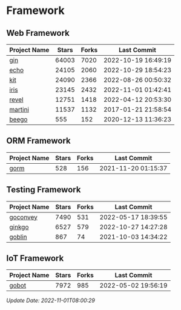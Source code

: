 # Framework

## Web Framework
| Project Name | Stars | Forks | Last Commit |
| ------------ | ----- | ----- | ----------- |
| [gin](https://github.com/gin-gonic/gin) | 64003 | 7020 | 2022-10-19 16:49:19 |
| [echo](https://github.com/labstack/echo) | 24105 | 2060 | 2022-10-29 18:54:23 |
| [kit](https://github.com/go-kit/kit) | 24090 | 2366 | 2022-08-26 00:50:32 |
| [iris](https://github.com/kataras/iris) | 23145 | 2432 | 2022-11-01 01:42:41 |
| [revel](https://github.com/revel/revel) | 12751 | 1418 | 2022-04-12 20:53:30 |
| [martini](https://github.com/go-martini/martini) | 11537 | 1132 | 2017-01-21 21:58:54 |
| [beego](https://github.com/astaxie/beego) | 555 | 152 | 2020-12-13 11:36:23 |

## ORM Framework
| Project Name | Stars | Forks | Last Commit |
| ------------ | ----- | ----- | ----------- |
| [gorm](https://github.com/jinzhu/gorm) | 528 | 156 | 2021-11-20 01:15:37 |

## Testing Framework
| Project Name | Stars | Forks | Last Commit |
| ------------ | ----- | ----- | ----------- |
| [goconvey](https://github.com/smartystreets/goconvey) | 7490 | 531 | 2022-05-17 18:39:55 |
| [ginkgo](https://github.com/onsi/ginkgo) | 6527 | 579 | 2022-10-27 14:27:28 |
| [goblin](https://github.com/franela/goblin) | 867 | 74 | 2021-10-03 14:34:22 |

## IoT Framework
| Project Name | Stars | Forks | Last Commit |
| ------------ | ----- | ----- | ----------- |
| [gobot](https://github.com/hybridgroup/gobot) | 7972 | 985 | 2022-05-02 19:56:19 |

*Update Date: 2022-11-01T08:00:29*